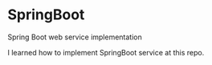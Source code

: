 # SpringBoot
Spring Boot web service implementation

I learned how to implement SpringBoot service at this repo.
